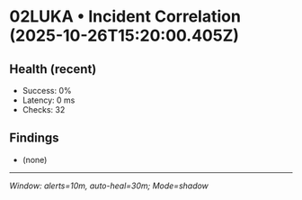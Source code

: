 # 02LUKA • Incident Correlation (2025-10-26T15:20:00.405Z)

## Health (recent)
- Success: 0%
- Latency: 0 ms
- Checks: 32

## Findings
- (none)

---
_Window: alerts=10m, auto-heal=30m; Mode=shadow_